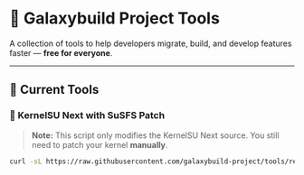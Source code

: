 # 🌌 Galaxybuild Project Tools

A collection of tools to help developers migrate, build, and develop features faster — **free for everyone**.

---

## 🧰 Current Tools

### 🔧 KernelSU Next with SuSFS Patch

> **Note:** This script only modifies the KernelSU Next source. You still need to patch your kernel **manually**.

```bash
curl -sL https://raw.githubusercontent.com/galaxybuild-project/tools/refs/heads/main/Scripts/KernelSU-SuSFS.sh | bash
```
